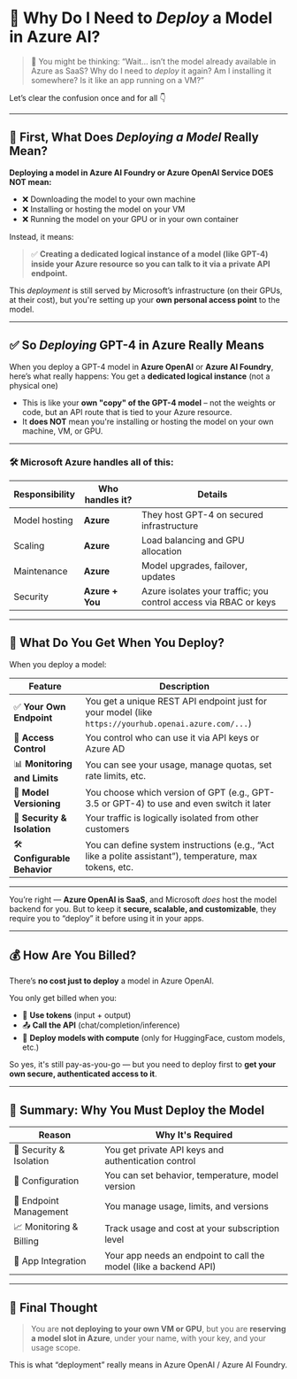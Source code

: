# 🚀 Why Do I Need to _Deploy_ a Model in Azure AI?

> 🤔 You might be thinking:
> “Wait… isn’t the model already available in Azure as SaaS? Why do I need to _deploy_ it again? Am I installing it somewhere? Is it like an app running on a VM?”

Let’s clear the confusion once and for all 👇

---

## 🧠 First, What Does _Deploying a Model_ Really Mean?

**Deploying a model in Azure AI Foundry or Azure OpenAI Service DOES NOT mean:**

- ❌ Downloading the model to your own machine
- ❌ Installing or hosting the model on your VM
- ❌ Running the model on your GPU or in your own container

Instead, it means:

> ✅ **Creating a dedicated logical instance of a model (like GPT-4) inside your Azure resource so you can talk to it via a private API endpoint.**

This _deployment_ is still served by Microsoft’s infrastructure (on their GPUs, at their cost), but you're setting up your **own personal access point** to the model.

---

## ✅ So _Deploying_ GPT-4 in Azure Really Means

When you deploy a GPT-4 model in **Azure OpenAI** or **Azure AI Foundry**, here’s what really happens:
You get a **dedicated logical instance** (not a physical one)

- This is like your **own "copy" of the GPT-4 model** – not the weights or code, but an API route that is tied to your Azure resource.
- It **does NOT** mean you're installing or hosting the model on your own machine, VM, or GPU.

---

### 🛠️ Microsoft Azure handles all of this:

| Responsibility | Who handles it? | Details                                                          |
| -------------- | --------------- | ---------------------------------------------------------------- |
| Model hosting  | **Azure**       | They host GPT-4 on secured infrastructure                        |
| Scaling        | **Azure**       | Load balancing and GPU allocation                                |
| Maintenance    | **Azure**       | Model upgrades, failover, updates                                |
| Security       | **Azure + You** | Azure isolates your traffic; you control access via RBAC or keys |

---

## 📡 What Do You Get When You Deploy?

When you deploy a model:

| Feature                      | Description                                                                                             |
| ---------------------------- | ------------------------------------------------------------------------------------------------------- |
| ✅ **Your Own Endpoint**     | You get a unique REST API endpoint just for your model (like `https://yourhub.openai.azure.com/...`)    |
| 🔑 **Access Control**        | You control who can use it via API keys or Azure AD                                                     |
| 📊 **Monitoring and Limits** | You can see your usage, manage quotas, set rate limits, etc.                                            |
| 🔁 **Model Versioning**      | You choose which version of GPT (e.g., GPT-3.5 or GPT-4) to use and even switch it later                |
| 🔐 **Security & Isolation**  | Your traffic is logically isolated from other customers                                                 |
| 🛠️ **Configurable Behavior** | You can define system instructions (e.g., “Act like a polite assistant”), temperature, max tokens, etc. |

---

You’re right — **Azure OpenAI is SaaS**, and Microsoft _does_ host the model backend for you.
But to keep it **secure, scalable, and customizable**, they require you to “deploy” it before using it in your apps.

---

## 💰 How Are You Billed?

There’s **no cost just to deploy** a model in Azure OpenAI.

You only get billed when you:

- 🔁 **Use tokens** (input + output)
- 📤 **Call the API** (chat/completion/inference)
- 🧠 **Deploy models with compute** (only for HuggingFace, custom models, etc.)

So yes, it's still pay-as-you-go — but you need to deploy first to **get your own secure, authenticated access to it**.

---

## 🧠 Summary: Why You Must Deploy the Model

| Reason                  | Why It's Required                                                 |
| ----------------------- | ----------------------------------------------------------------- |
| 🔐 Security & Isolation | You get private API keys and authentication control               |
| 🧭 Configuration        | You can set behavior, temperature, model version                  |
| 🔄 Endpoint Management  | You manage usage, limits, and versions                            |
| 📈 Monitoring & Billing | Track usage and cost at your subscription level                   |
| 📱 App Integration      | Your app needs an endpoint to call the model (like a backend API) |

---

## 📌 Final Thought

> You are **not deploying to your own VM or GPU**, but you are **reserving a model slot in Azure**, under your name, with your key, and your usage scope.

This is what “deployment” really means in Azure OpenAI / Azure AI Foundry.
